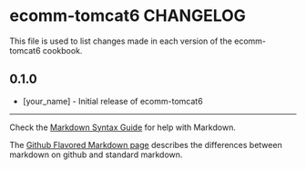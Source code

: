 ecomm-tomcat6 CHANGELOG
=======================

This file is used to list changes made in each version of the ecomm-tomcat6 cookbook.

0.1.0
-----
- [your_name] - Initial release of ecomm-tomcat6

- - -
Check the [Markdown Syntax Guide](http://daringfireball.net/projects/markdown/syntax) for help with Markdown.

The [Github Flavored Markdown page](http://github.github.com/github-flavored-markdown/) describes the differences between markdown on github and standard markdown.
